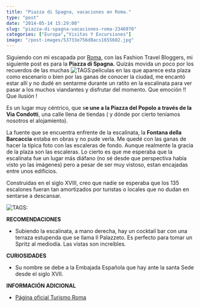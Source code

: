 ```yaml
---
title: "Piazza di Spagna, vacaciones en Roma."
type: "post"
date: "2014-05-14 15:29:00"
slug: "piazza-di-spagna-vacaciones-roma-2346970"
categories: ["Europa","Visitas Y Excursiones"]
image: "/post-images/53733e756d8acs1655602.jpg"
---
```


 Siguiendo con mi escapada por [Roma,](http://www.missviajes.com/roma-escapada-fecha-regreso-2339722) con las Fashion Travel Bloggers, mi siguiente post es para la **Piazza di Spagna.** Quizás movida un poco por los recuerdos de las muchas ![ TAGS:](/post-images/53733e756d8acs1655602.jpg "by missviajes")películas en las que aparece esta plaza como escenario o bien por las ganas de conocer la ciudad, me encantó estar allí y no dudé en sentarme durante un ratito en la escalinata para ver pasar a los muchos viandantes y disfrutar del momento. Que emoción !! Que ilusión !

 Es un lugar muy céntrico, que s**e une a la Piazza del Popolo a través de la Via Condotti**, una calle llena de tiendas ( y dónde por cierto teníamos nosotros el alojamiento).

 La fuente que se encuentra enfrente de la escalinata, la **Fontana della Barcaccia** estaba en obras y no pude verla. Me quedé con las ganas de hacer la típica foto con las escaleras de fondo. Aunque realmente la gracia de la plaza son las escaleras. Lo cierto es que me esperaba que la escalinata fue un lugar más diáfano (no sé desde que perspectiva había visto yo las imágenes) pero a pesar de ser muy vistoso, estan encajadas entre unos edificios.

 Construidas en el siglo XVIII, creo que nadie se esperaba que los 135 escalones fueran tan amortizados por turistas o locales que no dudan en sentarse a descansar.

 ![ TAGS:](/post-images/5373408a2ce08s588782.jpg)

 **RECOMENDACIONES**

- Subiendo la escalinata, a mano derecha, hay un cocktail bar con una terraza estupenda que se llama Il Palazzeto. Es perfecto para tomar un Spritz al mediodía. Las vistas son increibles.

 **CURIOSIDADES**

- Su nombre se debe a la Embajada Española que hay ante la santa Sede desde el siglo XVII.

 **INFORMACIÓN ADICIONAL**

- [Página oficial Turismo Roma](http://www.turismoroma.it/)